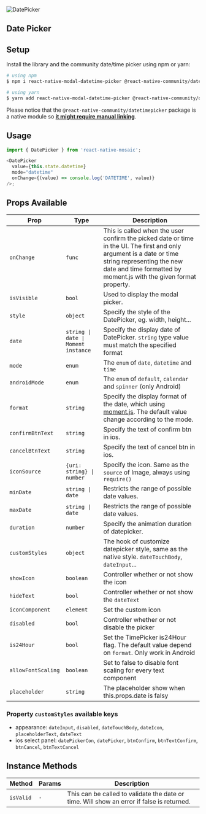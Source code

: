 
![DatePicker](https://user-images.githubusercontent.com/22890658/147463092-7f5520a4-60f8-4187-a559-c9d56712ab60.gif)

## Date Picker

## Setup

Install the library and the community date/time picker using npm or yarn:

```bash
# using npm
$ npm i react-native-modal-datetime-picker @react-native-community/datetimepicker

# using yarn
$ yarn add react-native-modal-datetime-picker @react-native-community/datetimepicker
```

Please notice that the `@react-native-community/datetimepicker` package is a native module so [**it might require manual linking**](https://github.com/react-native-community/react-native-datetimepicker#getting-started).

## Usage

```js
import { DatePicker } from 'react-native-mosaic';

<DatePicker
  value={this.state.datetime}
  mode="datetime"
  onChange={(value) => console.log('DATETIME', value)}
/>;
```

## Props Available

| Prop               | Type                                                   | Description                                                                                                                                                                                                            |
| ------------------ | ------------------------------------------------------ | ---------------------------------------------------------------------------------------------------------------------------------------------------------------------------------------------------------------------- |
| `onChange`         | `func`                                                 | This is called when the user confirm the picked date or time in the UI. The first and only argument is a date or time string representing the new date and time formatted by moment.js with the given format property. |
| `isVisible`        | `bool`                                                 | Used to display the modal picker.                                                                                                                                                                                      |
| `style`            | `object`                                               | Specify the style of the DatePicker, eg. width, height...                                                                                                                                                              |
| `date`             | <code>string &#124; date &#124; Moment instance</code> | Specify the display date of DatePicker. `string` type value must match the specified format                                                                                                                            |
| `mode`             | `enum`                                                 | The `enum` of `date`, `datetime` and `time`                                                                                                                                                                            |
| `androidMode`      | `enum`                                                 | The `enum` of `default`, `calendar` and `spinner` (only Android)                                                                                                                                                       |
| `format`           | `string`                                               | Specify the display format of the date, which using [moment.js](http://momentjs.com/). The default value change according to the mode.                                                                                 |
| `confirmBtnText`   | `string`                                               | Specify the text of confirm btn in ios.                                                                                                                                                                                |
| `cancelBtnText`    | `string`                                               | Specify the text of cancel btn in ios.                                                                                                                                                                                 |
| `iconSource`       | <code>{uri: string} &#124; number</code>               | Specify the icon. Same as the `source` of Image, always using `require()`                                                                                                                                              |
| `minDate`          | <code>string &#124; date</code>                        | Restricts the range of possible date values.                                                                                                                                                                           |
| `maxDate`          | <code>string &#124; date</code>                        | Restricts the range of possible date values.                                                                                                                                                                           |
| `duration`         | `number`                                               | Specify the animation duration of datepicker.                                                                                                                                                                          |
| `customStyles`     | `object`                                               | The hook of customize datepicker style, same as the native style. `dateTouchBody`, `dateInput`...                                                                                                                      |
| `showIcon`         | `boolean`                                              | Controller whether or not show the icon                                                                                                                                                                                |
| `hideText`         | `bool`                                                 | Controller whether or not show the `dateText`                                                                                                                                                                          |
| `iconComponent`    | `element`                                              | Set the custom icon                                                                                                                                                                                                    |
| `disabled`         | `bool`                                                 | Controller whether or not disable the picker                                                                                                                                                                           |
| `is24Hour`         | `bool`                                                 | Set the TimePicker is24Hour flag. The default value depend on `format`. Only work in Android                                                                                                                           |
| `allowFontScaling` | `boolean`                                              | Set to false to disable font scaling for every text component                                                                                                                                                          |
| `placeholder`      | `string`                                               | The placeholder show when this.props.date is falsy                                                                                                                                                                     |

### Property `customStyles` available keys

- appearance: `dateInput`, `disabled`, `dateTouchBody`, `dateIcon`, `placeholderText`, `dateText`
- ios select panel: `datePickerCon`, `datePicker`, `btnConfirm`, `btnTextConfirm`, `btnCancel`, `btnTextCancel`

## Instance Methods

| Method    | Params | Description                                                                               |
| --------- | ------ | ----------------------------------------------------------------------------------------- |
| `isValid` | `-`    | This can be called to validate the date or time. Will show an error if false is returned. |
